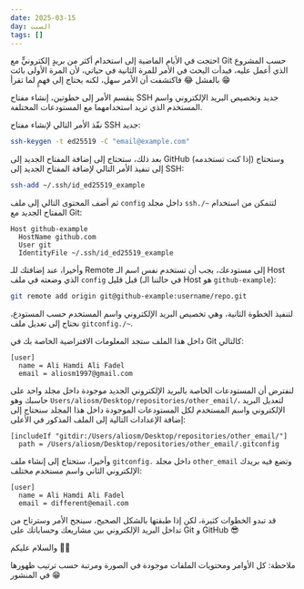 ```yaml
---
date: 2025-03-15
day: السبت
tags: []
---
```


احتجت في الأيام الماضية إلى استخدام أكثر من بريدٍ إلكترونيٍّ مع Git حسب المشروع الذي أعمل عليه، فبدأت البحث في الأمر للمرة الثانية في حياتي، لأن المرة الأولى بائت بالفشل 😂 فاكتشفت أن الأمر سهل، لكنه يحتاج إلى فهمٍ لما تقرأ 😁

ينقسم الأمر إلى خطوتين، إنشاء مفتاح SSH جديد وتخصيص البريد الإلكتروني واسم المستخدم الذي تريد استخدامهما مع المستودعات المختلفة.

نفّذ الأمر التالي لإنشاء مفتاح SSH جديد:
```bash
ssh-keygen -t ed25519 -C "email@example.com"
```

بعد ذلك، ستحتاج إلى إضافة المفتاح الجديد إلى GitHub (إذا كنت تستخدمه) وستحتاج إلى تنفيذ الأمر التالي لإضافة المفتاح الجديد إلى SSH:
```bash
ssh-add ~/.ssh/id_ed25519_example
```

ثم أضف المحتوى التالي إلى ملف `config` داخل مجلد `ssh./~` لتتمكن من استخدام المفتاح الجديد مع Git:
```
Host github-example
  HostName github.com
  User git
  IdentityFile ~/.ssh/id_ed25519_example
```

وأخيرا، عند إضافتك للـ Remote إلى مستودعك، يجب أن تستخدم نفس اسم الـ Host الذي وضعته في ملف `config` قبل قليل (في حالتنا الـ Host هو `github-example`):
```bash
git remote add origin git@github-example:username/repo.git
```

لتنفيذ الخطوة الثانية، وهي تخصيص البريد الإلكتروني واسم المستخدم حسب المستودع، نحتاج إلى تعديل ملف `gitconfig./~`.

داخل هذا الملف ستجد المعلومات الافتراضية الخاصة بك في Git كالتالي:
```
[user]
  name = Ali Hamdi Ali Fadel
  email = aliosm1997@gmail.com
```

لنفترض أن المستودعات الخاصة بالبريد الإلكتروني الجديد موجودة داخل مجلد واحد على حاسبك وهو `Users/aliosm/Desktop/repositories/other_email/`، لتعديل البريد الإلكتروني واسم المستخدم لكل المستودعات الموجودة داخل هذا المجلد سنحتاج إلى إضافة الإعدادات التالية إلى الملف المذكور في الأعلى:
```
[includeIf "gitdir:/Users/aliosm/Desktop/repositories/other_email/"]
  path = /Users/aliosm/Desktop/repositories/other_email/.gitconfig
```

وأخيرا، ستحتاج إلى إنشاء ملف `gitconfig.` داخل مجلد `other_email` وتضع فيه بريدك الإلكتروني الثاني واسم مستخدم مختلف:
```
[user]
  name = Ali Hamdi Ali Fadel
  email = different@email.com
```

قد تبدو الخطوات كثيرة، لكن إذا طبقتها بالشكل الصحيح، سينجح الأمر وسترتاح من تداخل البريد الإلكتروني بين مشاريعك وحساباتك على Git و GitHub 😎

والسلام عليكم 👋🏻

ملاحظة: كل الأوامر ومحتويات الملفات موجودة في الصورة ومرتبة حسب ترتيب ظهورها في المنشور 😁
